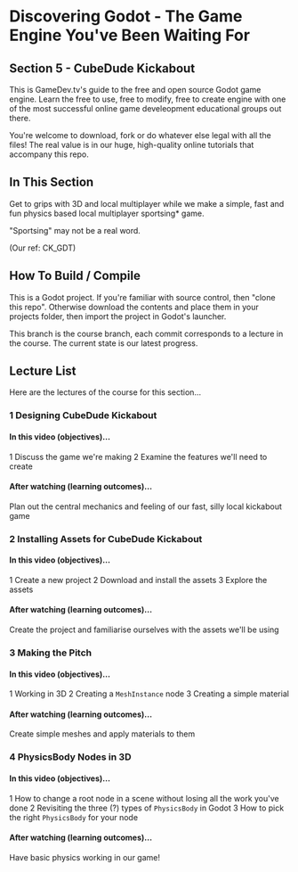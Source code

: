 # Discovering Godot - The Game Engine You've Been Waiting For

## Section 5 - CubeDude Kickabout

This is GameDev.tv's guide to the free and open source Godot game engine.  Learn the free to use, free to modify, free to create engine with one of the most successful online game develeopment educational groups out there.

You're welcome to download, fork or do whatever else legal with all the files! The real value is in our huge, high-quality online tutorials that accompany this repo.


## In This Section

Get to grips with 3D and local multiplayer while we make a simple, fast and fun physics based local multiplayer sportsing* game.

"Sportsing" may not be a real word.

(Our ref: CK_GDT)


## How To Build / Compile
This is a Godot project. If you're familiar with source control, then "clone this repo". Otherwise download the contents and place them in your projects folder, then import the project in Godot's launcher.

This branch is the course branch, each commit corresponds to a lecture in the course. The current state is our latest progress.


## Lecture List
Here are the lectures of the course for this section...


### 1 Designing CubeDude Kickabout
#### In this video (objectives)…
1 Discuss the game we're making
2 Examine the features we'll need to create

#### After watching (learning outcomes)…
Plan out the central mechanics and feeling of our fast, silly local kickabout game


### 2 Installing Assets for CubeDude Kickabout
#### In this video (objectives)…
1 Create a new project
2 Download and install the assets
3 Explore the assets

#### After watching (learning outcomes)…
Create the project and familiarise ourselves with the assets we'll be using


### 3 Making the Pitch
#### In this video (objectives)…
1 Working in 3D
2 Creating a ``MeshInstance`` node
3 Creating a simple material

#### After watching (learning outcomes)…
Create simple meshes and apply materials to them


### 4 PhysicsBody Nodes in 3D
#### In this video (objectives)…
1 How to change a root node in a scene without losing all the work you've done
2 Revisiting the three (?) types of ``PhysicsBody`` in Godot
3 How to pick the right ``PhysicsBody`` for your node

#### After watching (learning outcomes)…
Have basic physics working in our game!
